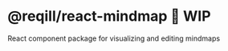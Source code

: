 # @reqill/react-mindmap :construction: WIP
React component package for visualizing and editing mindmaps
